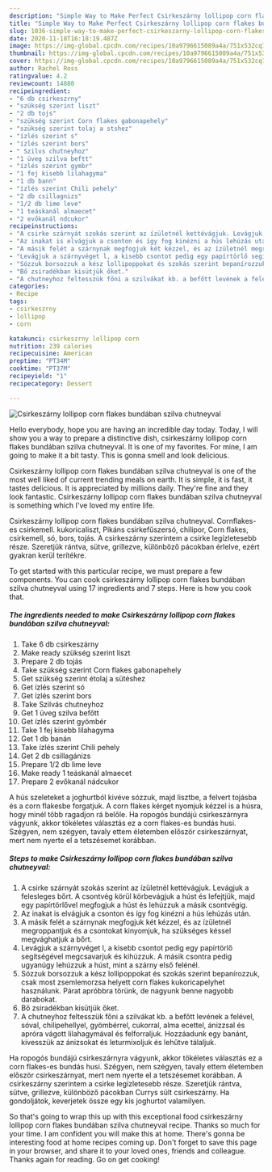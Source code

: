 ```yaml
---
description: "Simple Way to Make Perfect Csirkeszárny lollipop corn flakes bundában szilva chutneyval"
title: "Simple Way to Make Perfect Csirkeszárny lollipop corn flakes bundában szilva chutneyval"
slug: 1036-simple-way-to-make-perfect-csirkeszarny-lollipop-corn-flakes-bundaban-szilva-chutneyval
date: 2020-11-18T16:18:19.487Z
image: https://img-global.cpcdn.com/recipes/10a9796615089a4a/751x532cq70/csirkeszarny-lollipop-corn-flakes-bundaban-szilva-chutneyval-recept-foto.jpg
thumbnail: https://img-global.cpcdn.com/recipes/10a9796615089a4a/751x532cq70/csirkeszarny-lollipop-corn-flakes-bundaban-szilva-chutneyval-recept-foto.jpg
cover: https://img-global.cpcdn.com/recipes/10a9796615089a4a/751x532cq70/csirkeszarny-lollipop-corn-flakes-bundaban-szilva-chutneyval-recept-foto.jpg
author: Rachel Ross
ratingvalue: 4.2
reviewcount: 14880
recipeingredient:
- "6 db csirkeszrny"
- "szükség szerint liszt"
- "2 db tojs"
- "szükség szerint Corn flakes gabonapehely"
- "szükség szerint tolaj a stshez"
- "ízlés szerint s"
- "ízlés szerint bors"
- " Szilvs chutneyhoz"
- "1 üveg szilva beftt"
- "ízlés szerint gymbr"
- "1 fej kisebb lilahagyma"
- "1 db bann"
- "ízlés szerint Chili pehely"
- "2 db csillagnizs"
- "1/2 db lime leve"
- "1 teáskanál almaecet"
- "2 evőkanál ndcukor"
recipeinstructions:
- "A csirke szárnyát szokás szerint az ízületnél kettévágjuk. Levágjuk a felesleges bőrt. A csontvég körül körbevágjuk a húst és lefejtjük, majd egy papírtörlővel megfogjuk a húst és lehúzzuk a másik csontvégig."
- "Az inakat is elvágjuk a csonton és így fog kinézni a hús lehúzás után."
- "A másik felét a szárnynak megfogjuk két kézzel, és az ízületnél megroppantjuk és a csontokat kinyomjuk, ha szükséges késsel megvághatjuk a bőrt."
- "Levágjuk a szárnyvéget l, a kisebb csontot pedig egy papírtörlő segítségével megcsavarjuk és kihúzzuk. A másik csontra pedig ugyanúgy lehúzzuk a húst, mint a szárny első felénél."
- "Sózzuk borsozzuk a kész lollipoppokat és szokás szerint bepanírozzuk, csak most zsemlemorzsa helyett corn flakes kukoricapelyhet használunk. Párat apróbbra törünk, de nagyunk benne nagyobb darabokat."
- "Bő zsiradékban kisütjük őket."
- "A chutneyhoz feltesszük főni a szilvákat kb. a befőtt levének a felével, sóval, chilipehellyel, gyömbérrel, cukorral, alma ecettel, ánizzsal és apróra vágott lilahagymával és felforraljuk. Hozzáadunk egy banánt, kivesszük az ánizsokat és leturmixoljuk és lehűtve tálaljuk."
categories:
- Recipe
tags:
- csirkeszrny
- lollipop
- corn

katakunci: csirkeszrny lollipop corn 
nutrition: 239 calories
recipecuisine: American
preptime: "PT34M"
cooktime: "PT37M"
recipeyield: "1"
recipecategory: Dessert

---
```



![Csirkeszárny lollipop corn flakes bundában szilva chutneyval](https://img-global.cpcdn.com/recipes/10a9796615089a4a/751x532cq70/csirkeszarny-lollipop-corn-flakes-bundaban-szilva-chutneyval-recept-foto.jpg)

Hello everybody, hope you are having an incredible day today. Today, I will show you a way to prepare a distinctive dish, csirkeszárny lollipop corn flakes bundában szilva chutneyval. It is one of my favorites. For mine, I am going to make it a bit tasty. This is gonna smell and look delicious.

Csirkeszárny lollipop corn flakes bundában szilva chutneyval is one of the most well liked of current trending meals on earth. It is simple, it is fast, it tastes delicious. It is appreciated by millions daily. They're fine and they look fantastic. Csirkeszárny lollipop corn flakes bundában szilva chutneyval is something which I've loved my entire life.

Csirkeszárny lollipop corn flakes bundában szilva chutneyval. Cornflakes-es csirkemell. kukoricaliszt, Pikáns csirkefűszersó, chilipor, Corn flakes, csirkemell, só, bors, tojás. A csirkeszárny szerintem a csirke legízletesebb része. Szeretjük rántva, sütve, grillezve, különböző pácokban érlelve, ezért gyakran kerül terítékre.


To get started with this particular recipe, we must prepare a few components. You can cook csirkeszárny lollipop corn flakes bundában szilva chutneyval using 17 ingredients and 7 steps. Here is how you cook that.

<!--inarticleads1-->

##### The ingredients needed to make Csirkeszárny lollipop corn flakes bundában szilva chutneyval:

1. Take 6 db csirkeszárny
1. Make ready szükség szerint liszt
1. Prepare 2 db tojás
1. Take szükség szerint Corn flakes gabonapehely
1. Get szükség szerint étolaj a sütéshez
1. Get ízlés szerint só
1. Get ízlés szerint bors
1. Take  Szilvás chutneyhoz
1. Get 1 üveg szilva befőtt
1. Get ízlés szerint gyömbér
1. Take 1 fej kisebb lilahagyma
1. Get 1 db banán
1. Take ízlés szerint Chili pehely
1. Get 2 db csillagánizs
1. Prepare 1/2 db lime leve
1. Make ready 1 teáskanál almaecet
1. Prepare 2 evőkanál nádcukor


A hús szeleteket a joghurtból kivéve sózzuk, majd lisztbe, a felvert tojásba és a corn flakesbe forgatjuk. A corn flakes kérget nyomjuk kézzel is a húsra, hogy minél több ragadjon rá belőle. Ha ropogós bundájú csirkeszárnyra vágyunk, akkor tökéletes választás ez a corn flakes-es bundás husi. Szégyen, nem szégyen, tavaly ettem életemben először csirkeszárnyat, mert nem nyerte el a tetszésemet korábban. 

<!--inarticleads2-->

##### Steps to make Csirkeszárny lollipop corn flakes bundában szilva chutneyval:

1. A csirke szárnyát szokás szerint az ízületnél kettévágjuk. Levágjuk a felesleges bőrt. A csontvég körül körbevágjuk a húst és lefejtjük, majd egy papírtörlővel megfogjuk a húst és lehúzzuk a másik csontvégig.
1. Az inakat is elvágjuk a csonton és így fog kinézni a hús lehúzás után.
1. A másik felét a szárnynak megfogjuk két kézzel, és az ízületnél megroppantjuk és a csontokat kinyomjuk, ha szükséges késsel megvághatjuk a bőrt.
1. Levágjuk a szárnyvéget l, a kisebb csontot pedig egy papírtörlő segítségével megcsavarjuk és kihúzzuk. A másik csontra pedig ugyanúgy lehúzzuk a húst, mint a szárny első felénél.
1. Sózzuk borsozzuk a kész lollipoppokat és szokás szerint bepanírozzuk, csak most zsemlemorzsa helyett corn flakes kukoricapelyhet használunk. Párat apróbbra törünk, de nagyunk benne nagyobb darabokat.
1. Bő zsiradékban kisütjük őket.
1. A chutneyhoz feltesszük főni a szilvákat kb. a befőtt levének a felével, sóval, chilipehellyel, gyömbérrel, cukorral, alma ecettel, ánizzsal és apróra vágott lilahagymával és felforraljuk. Hozzáadunk egy banánt, kivesszük az ánizsokat és leturmixoljuk és lehűtve tálaljuk.


Ha ropogós bundájú csirkeszárnyra vágyunk, akkor tökéletes választás ez a corn flakes-es bundás husi. Szégyen, nem szégyen, tavaly ettem életemben először csirkeszárnyat, mert nem nyerte el a tetszésemet korábban. A csirkeszárny szerintem a csirke legízletesebb része. Szeretjük rántva, sütve, grillezve, különböző pácokban Currys sült csirkeszárny. Ha gondoljátok, keverjetek össze egy kis joghurtot valamilyen. 

So that's going to wrap this up with this exceptional food csirkeszárny lollipop corn flakes bundában szilva chutneyval recipe. Thanks so much for your time. I am confident you will make this at home. There's gonna be interesting food at home recipes coming up. Don't forget to save this page in your browser, and share it to your loved ones, friends and colleague. Thanks again for reading. Go on get cooking!
